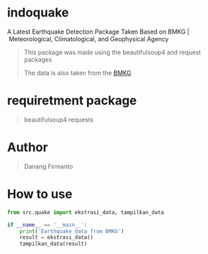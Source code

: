 # indoquake
A Latest Earthquake Detection Package Taken Based on BMKG | Meteorological, Climatological, and Geophysical Agency
> This package was made using the beautifulsoup4 and request packages
> 
> The data is also taken from the [BMKG](https://www.bmkg.go.id/ "earthquake data website")

# requiretment package
> beautifulsoup4
> requests

# Author
> Danang Firmanto

# How to use

```python
from src.quake import ekstrasi_data, tampilkan_data

if __name__ == '__main__':
    print('Earthquake data from BMKG')
    result = ekstrasi_data()
    tampilkan_data(result)
```


